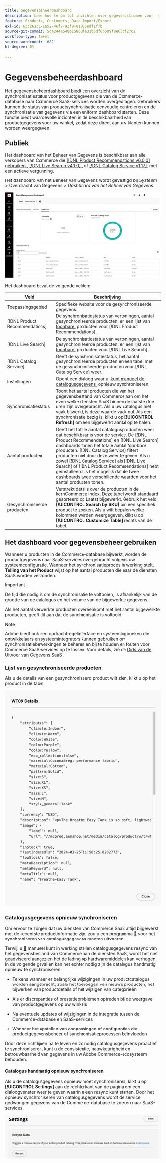 ```yaml
---
title: Gegevensbeheerdashboard
description: Leer hoe te om tot inzichten over gegevensstromen voor  [!DNL Catalog Service],  [!DNL Live Search], en  [!DNL Product Recommendation] toegang te hebben.
feature: Products, Customers, Data Import/Export
exl-id: 63c261c1-1a52-46f7-93f8-81055edf1f7b
source-git-commit: 5da244a548b15863fe31b5df8b509f8e63df27c2
workflow-type: tm+mt
source-wordcount: '682'
ht-degree: 0%

---
```


# Gegevensbeheerdashboard

Het gegevensbeheerdashboard biedt een overzicht van de synchronisatiestatus voor productgegevens die van de Commerce-database naar Commerce SaaS-services worden overgedragen. Gebruikers kunnen de status van productsynchronisatie eenvoudig controleren en de synchronisatie van gegevens via een uniform dashboard starten. Deze functie biedt waardevolle inzichten in de beschikbaarheid van productgegevens voor uw winkel, zodat deze direct aan uw klanten kunnen worden weergegeven.

## Publiek

Het dashboard van het Beheer van Gegevens is beschikbaar aan alle verkopers van Commerce die [[!DNL Product Recommendations v6.0.0] gebruiken &#x200B;](https://experienceleague.adobe.com/nl/docs/commerce/product-recommendations/guide-overview), [[!DNL Live Search v4.1.0] &#x200B;](https://experienceleague.adobe.com/nl/docs/commerce/live-search/guide-overview), of [[!DNL Catalog Service v1.17] &#x200B;](https://experienceleague.adobe.com/nl/docs/commerce/catalog-service/guide-overview) met een actieve vergunning.

Het dashboard van het Beheer van Gegevens wordt gevestigd bij *Systeem* > Overdracht van Gegevens > *Dashboard van het Beheer van Gegevens*.

![&#x200B; Dashboard van het Beheer van Gegevens &#x200B;](assets/data-management-dashboard.png)

Het dashboard bevat de volgende velden:

| Veld | Beschrijving |
|--- |--- |
| Toepassingsgebied | Specifieke website voor de gesynchroniseerde gegevens. |
| [!DNL Product Recommendations] | De synchronisatiestatus van vertoningen, aantal gesynchroniseerde producten, en een lijst van [&#x200B; toonbare &#x200B;](https://experienceleague.adobe.com/nl/docs/commerce-admin/config/catalog/inventory#stock-options) producten voor [!DNL Product Recommendations]. |
| [!DNL Live Search] | De synchronisatiestatus van vertoningen, aantal gesynchroniseerde producten, en een lijst van [&#x200B; toonbare &#x200B;](https://experienceleague.adobe.com/nl/docs/commerce-admin/config/catalog/inventory#stock-options) producten voor [!DNL Live Search]. |
| [!DNL Catalog Service] | Geeft de synchronisatiestatus, het aantal gesynchroniseerde producten en een tabel met de gesynchroniseerde producten voor [!DNL Catalog Service] weer. |
| Instellingen | Opent een dialoog waar u [&#x200B; kunt manueel de catalogusgegevens &#x200B;](#resync-catalog-data) opnieuw synchroniseren. |
| Synchronisatiestatus | Toont het aantal producten die van het gegevensbestand van Commerce aan om het even welke diensten SaaS binnen de laatste drie uren zijn overgebracht. Als u uw catalogus niet vaak bijwerkt, is deze waarde vaak nul. Als een synchronisatie bezig is, klikt u op **[!UICONTROL Refresh]** om een bijgewerkt aantal op te halen. |
| Aantal producten | Geeft het totale aantal catalogusproducten weer dat beschikbaar is voor de service. De [!DNL Product Recommendations] en [!DNL Live Search] dashboards tonen het totale aantal _toonbare_ producten. [!DNL Catalog Service] filtert producten niet door deze weer te geven. Als u zowel [!DNL Catalog Service] als [!DNL Live Search] of [!DNL Product Recommendations] hebt geïnstalleerd, is het mogelijk dat de twee dashboards twee verschillende waarden voor het aantal producten tonen. |
| Gesynchroniseerde producten | Verstrekt details over de producten in de kernCommerce index. Deze tabel wordt standaard gesorteerd op Laatst bijgewerkt. Gebruik het veld **[!UICONTROL Search by SKU]** om een specifiek product te zoeken. Als u wilt bepalen welke kolommen worden weergegeven, klikt u op **[!UICONTROL Customize Table]** rechts van de tabel. |

## Het dashboard voor gegevensbeheer gebruiken

Wanneer u producten in de Commerce-database bijwerkt, worden de productgegevens naar SaaS-services overgebracht volgens uw systeemconfiguratie. Wanneer het synchronisatieproces in werking stelt, **Telling van het Product** wijst op het aantal producten die naar de diensten SaaS worden verzonden.

>[!IMPORTANT]
>
>De tijd die nodig is om de synchronisatie te voltooien, is afhankelijk van de grootte van de catalogus en het volume van de bijgewerkte gegevens.

Als het aantal verwerkte producten overeenkomt met het aantal bijgewerkte producten, geeft dit aan dat de synchronisatie is voltooid.

>[!NOTE]
>
>Adobe biedt ook een opdrachtregelinterface en systeemlogboeken die ontwikkelaars en systeemintegrators kunnen gebruiken om synchronisatiebewerkingen te beheren en bij te houden en fouten voor Commerce SaaS-services op te lossen. Voor details, zie de [&#x200B; Gids van de Uitvoer van Gegevens SaaS &#x200B;](https://experienceleague.adobe.com/nl/docs/commerce/saas-data-export/overview).

### Lijst van gesynchroniseerde producten

Als u de details van een gesynchroniseerd product wilt zien, klikt u op het product in de tabel.

![&#x200B; Syncd de Details van het Product &#x200B;](assets/sync-product-detail.png)

### Catalogusgegevens opnieuw synchroniseren

Om ervoor te zorgen dat uw diensten van Commerce SaaS altijd bijgewerkt met de recentste productinformatie zijn, zou u een programma [&#128279;](https://experienceleague.adobe.com/nl/docs/commerce-operations/configuration-guide/cli/manage-indexers#reindex) voor het synchroniseren van catalogusgegevens  moeten uitvoeren.

Terwijl u [&#128279;](#manually-resync-catalog) manueel kunt in werking stellen catalogusgegevens resync van het gegevensbestand van Commerce aan de diensten SaaS, wordt het niet geadviseerd aangezien het de lading op hardwaremiddelen kan verhogen. In de volgende gevallen kan het echter nodig zijn de catalogus handmatig opnieuw te synchroniseren:

- Telkens wanneer er belangrijke wijzigingen in uw productcatalogus worden aangebracht, zoals het toevoegen van nieuwe producten, het bijwerken van productdetails of het wijzigen van categorieën

- Als er discrepanties of prestatieproblemen optreden bij de weergave van productgegevens op uw winkels

- Na eventuele updates of wijzigingen in de integratie tussen de Commerce-database en SaaS-services

- Wanneer het opstellen van aanpassingen of configuraties die productgegevensbeheer of synchronisatieprocessen beïnvloeden

Door deze richtlijnen na te leven en zo nodig catalogusgegevens proactief te synchroniseren, kunt u de consistentie, nauwkeurigheid en betrouwbaarheid van gegevens in uw Adobe Commerce-ecosysteem behouden.

#### Catalogus handmatig opnieuw synchroniseren

Als u de catalogusgegevens opnieuw moet synchroniseren, klikt u op **[!UICONTROL Settings]** aan de rechterkant van de pagina om een dialoogvenster weer te geven waarin u een resync kunt starten. Door het opnieuw synchroniseren van catalogusgegevens wordt de service gedwongen gegevens van de Commerce-database te zoeken naar SaaS-services.

![&#x200B; synchroniseer manueel Producten &#x200B;](assets/resync-data.png)
